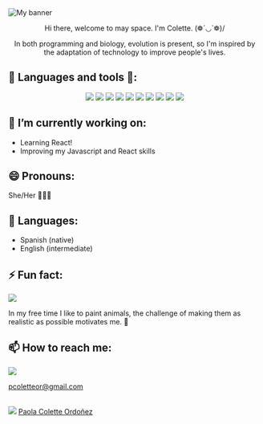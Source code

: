 <img src="https://user-images.githubusercontent.com/86325608/146429018-b110b23a-0723-47a7-a089-1eb8f32dda0a.png" alt="My banner" />

<p align="center">
Hi there, welcome to may space. I'm Colette. (❁´◡`❁)/
</p>

<p align="center">
 In both programming and biology, evolution is present, so I'm inspired by the adaptation of technology to improve people's lives. 
 </p>
 
 ## 🌱 Languages and tools 💛:
<div display="flex" flex-wrap="wrap" align="center">
<img src="https://img.icons8.com/color/96/000000/javascript--v1.png" />
<img src="https://img.icons8.com/color/96/000000/html-5--v1.png" />
<img src="https://img.icons8.com/color/96/000000/css3.png" />
<img src="https://img.icons8.com/ultraviolet/96/000000/react--v1.png" />
<img src="https://img.icons8.com/color/96/000000/firebase.png" />
<img src="https://img.icons8.com/color/96/000000/nodejs.png" />
<img src="https://img.icons8.com/external-tal-revivo-shadow-tal-revivo/96/000000/external-jest-can-collect-code-coverage-information-from-entire-projects-logo-shadow-tal-revivo.png" />
<img src="https://img.icons8.com/color/96/000000/figma--v1.png" />
<img src="https://img.icons8.com/color/96/000000/visual-studio-code-2019.png" />
<img src="https://img.icons8.com/color/96/000000/npm.png"/>
</div>

 

## 🔭 I’m currently working on:
- Learning React!
- Improving my Javascript and React skills

## 😄 Pronouns:
She/Her 🙆🏻‍♀️

## 📣 Languages:
- Spanish (native)
- English (intermediate)

## ⚡ Fun fact:
<img src="https://img.icons8.com/ios-glyphs/30/000000/easel.png" /> <p>In my free time I like to paint animals, the challenge of making them as realistic as possible motivates me. 🤍 </p>

## 📫 How to reach me:
<img src="https://img.icons8.com/color/30/000000/gmail.png" /><p> pcoletteor@gmail.com </p>
 <br>
<img src="https://img.icons8.com/color/48/000000/linkedin.png" /> [Paola Colette Ordoñez](https://www.linkedin.com/in/pcolette-ordonez/)

